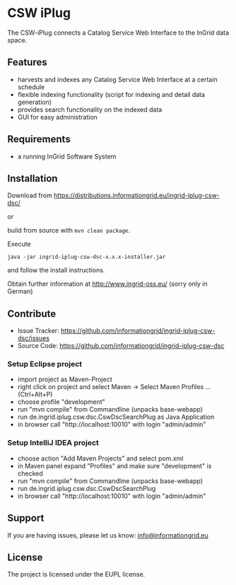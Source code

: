 CSW iPlug
========

The CSW-iPlug connects a Catalog Service Web Interface to the InGrid data space.

Features
--------

- harvests and indexes any Catalog Service Web Interface at a certain schedule
- flexible indexing functionality (script for indexing and detail data generation)
- provides search functionality on the indexed data
- GUI for easy administration


Requirements
-------------

- a running InGrid Software System

Installation
------------

Download from https://distributions.informationgrid.eu/ingrid-iplug-csw-dsc/
 
or

build from source with `mvn clean package`.

Execute

```
java -jar ingrid-iplug-csw-dsc-x.x.x-installer.jar
```

and follow the install instructions.

Obtain further information at http://www.ingrid-oss.eu/ (sorry only in German)


Contribute
----------

- Issue Tracker: https://github.com/informationgrid/ingrid-iplug-csw-dsc/issues
- Source Code: https://github.com/informationgrid/ingrid-iplug-csw-dsc
 
### Setup Eclipse project

* import project as Maven-Project
* right click on project and select Maven -> Select Maven Profiles ... (Ctrl+Alt+P)
* choose profile "development"
* run "mvn compile" from Commandline (unpacks base-webapp) 
* run de.ingrid.iplug.csw.dsc.CswDscSearchPlug as Java Application
* in browser call "http://localhost:10010" with login "admin/admin"

### Setup IntelliJ IDEA project

* choose action "Add Maven Projects" and select pom.xml
* in Maven panel expand "Profiles" and make sure "development" is checked
* run "mvn compile" from Commandline (unpacks base-webapp)
* run de.ingrid.iplug.csw.dsc.CswDscSearchPlug
* in browser call "http://localhost:10010" with login "admin/admin"

Support
-------

If you are having issues, please let us know: info@informationgrid.eu

License
-------

The project is licensed under the EUPL license.
